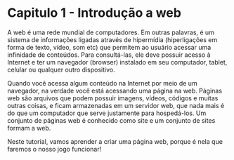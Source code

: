 # Capitulo 1 - Introdução a web

A web é uma rede mundial de computadores. Em outras palavras, é um sistema de informações ligadas através de hipermídia \(hiperligações em forma de texto, vídeo, som etc\) que permitem ao usuário acessar uma infinidade de conteúdos. Para consultá-las, ele deve possuir acesso à Internet e ter um navegador \(browser\) instalado em seu computador, tablet, celular ou qualquer outro dispositivo.

Quando você acessa algum conteúdo na Internet por meio de um navegador, na verdade você está acessando uma página na web. Páginas web são arquivos que podem possuir imagens, vídeos, códigos e muitas outras coisas, e ficam armazenadas em um servidor web, que nada mais é do que um computador que serve justamente para hospedá-los. Um conjunto de páginas web é conhecido como site e um conjunto de sites formam a web.

Neste tutorial, vamos aprender a criar uma página web, porque é nela que faremos o nosso jogo funcionar!

